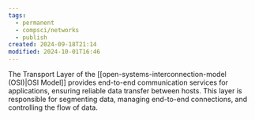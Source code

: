 ```yaml
---
tags:
  - permanent
  - compsci/networks
  - publish
created: 2024-09-18T21:14
modified: 2024-10-01T16:46
---
```

The Transport Layer of the [[open-systems-interconnection-model (OSI)|OSI Model]] provides end-to-end communication services for applications, ensuring reliable data transfer between hosts. This layer is responsible for segmenting data, managing end-to-end connections, and controlling the flow of data.